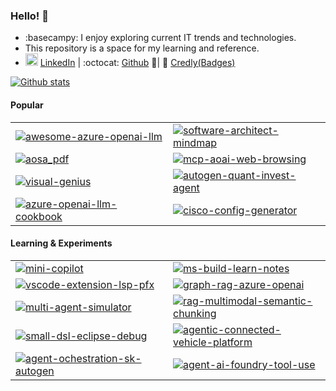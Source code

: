 ### Hello! 👋  

- :basecampy: I enjoy exploring current IT trends and technologies.
- This repository is a space for my learning and reference.
- <img src="https://content.linkedin.com/content/dam/me/business/en-us/amp/brand-site/v2/bg/LI-Bug.svg.original.svg" alt="linkedin" width=20> [LinkedIn](https://www.linkedin.com/in/taeho-kim-718020157) | :octocat: [Github](https://github.com/kimtth) :whale:| :name_badge: [Credly(Badges)](https://www.credly.com/users/taeho-kim.16c9c429)

<!--
-  If you're interested in finding repositories that contain my work,
-  📫 ```please click on "Repositories" and then filter by "Type: Sources" ```.
- https://github.com/ikatyang/emoji-cheat-sheet
-->

[![Github stats](https://github-readme-stats-vercel-hazel-nine.vercel.app/api?username=kimtth&hide=prs,contribs,issues&count_private=true&include_all_commits=true&show_icons=true&card_width=300&hide_title=true&line_height=30&cache_seconds=1000)](https://github.com/kimtth)

#### Popular

<table>
  <tr>
    <td width="50%">
      <a href="https://github.com/kimtth/awesome-azure-openai-llm">
        <img src="https://github-readme-stats-vercel-hazel-nine.vercel.app/api/pin/?username=kimtth&repo=awesome-azure-openai-llm&cache_seconds=1000" alt="awesome-azure-openai-llm" />
      </a>
    </td>
    <td width="50%">
      <a href="https://github.com/kimtth/software-architect-mindmap">
        <img src="https://github-readme-stats-vercel-hazel-nine.vercel.app/api/pin/?username=kimtth&repo=software-architect-mindmap&cache_seconds=1000" alt="software-architect-mindmap" />
      </a>
    </td>
  </tr>
  <tr>
    <td width="50%">
      <a href="https://github.com/kimtth/aosa_pdf">
        <img src="https://github-readme-stats-vercel-hazel-nine.vercel.app/api/pin/?username=kimtth&repo=aosa_pdf&cache_seconds=1000" alt="aosa_pdf" />
      </a>
    </td>
    <td width="50%">
      <a href="https://github.com/kimtth/mcp-aoai-web-browsing">
        <img src="https://github-readme-stats-vercel-hazel-nine.vercel.app/api/pin/?username=kimtth&repo=mcp-aoai-web-browsing&cache_seconds=1000" alt="mcp-aoai-web-browsing" />
      </a>
    </td>
  </tr>
  <tr>
    <td width="50%">
      <a href="https://github.com/kimtth/visual-genius">
        <img src="https://github-readme-stats-vercel-hazel-nine.vercel.app/api/pin/?username=kimtth&repo=visual-genius&cache_seconds=1000" alt="visual-genius" />
      </a>
    </td>
    <td width="50%">
      <a href="https://github.com/kimtth/autogen-quant-invest-agent">
        <img src="https://github-readme-stats-vercel-hazel-nine.vercel.app/api/pin/?username=kimtth&repo=autogen-quant-invest-agent&cache_seconds=1000" alt="autogen-quant-invest-agent" />
      </a>
    </td>
  </tr>
  <tr>
    <td width="50%">
      <a href="https://github.com/kimtth/azure-openai-llm-cookbook">
        <img src="https://github-readme-stats-vercel-hazel-nine.vercel.app/api/pin/?username=kimtth&repo=azure-openai-llm-cookbook&cache_seconds=1000" alt="azure-openai-llm-cookbook" />
      </a>
    </td>
    <td width="50%">
      <a href="https://github.com/kimtth/cisco-config-generator">
        <img src="https://github-readme-stats-vercel-hazel-nine.vercel.app/api/pin/?username=kimtth&repo=cisco-config-generator&cache_seconds=1000" alt="cisco-config-generator" />
      </a>
    </td>
  </tr>
  </table>

#### Learning & Experiments
  
  <table>
  <tr>
    <td width="50%">
      <a href="https://github.com/kimtth/mini-copilot">
        <img src="https://github-readme-stats-vercel-hazel-nine.vercel.app/api/pin/?username=kimtth&repo=mini-copilot&cache_seconds=1000" alt="mini-copilot" />
      </a>
    </td>
    <td width="50%">
      <a href="https://github.com/kimtth/ms-build-learn-notes">
        <img src="https://github-readme-stats-vercel-hazel-nine.vercel.app/api/pin/?username=kimtth&repo=ms-build-learn-notes&cache_seconds=1000" alt="ms-build-learn-notes" />
      </a>
    </td>
  </tr>
  <tr>
    <td width="50%">
      <a href="https://github.com/kimtth/vscode-extension-lsp-pfx">
        <img src="https://github-readme-stats-vercel-hazel-nine.vercel.app/api/pin/?username=kimtth&repo=vscode-extension-lsp-pfx&cache_seconds=1000" alt="vscode-extension-lsp-pfx" />
      </a>
    </td>
    <td width="50%">
      <a href="https://github.com/kimtth/graph-rag-azure-openai">
        <img src="https://github-readme-stats-vercel-hazel-nine.vercel.app/api/pin/?username=kimtth&repo=graph-rag-azure-openai&cache_seconds=1000" alt="graph-rag-azure-openai" />
      </a>
    </td>
  </tr>
  <tr>
    <td width="50%">
      <a href="https://github.com/kimtth/multi-agent-simulator">
        <img src="https://github-readme-stats-vercel-hazel-nine.vercel.app/api/pin/?username=kimtth&repo=multi-agent-simulator&cache_seconds=1000" alt="multi-agent-simulator" />
      </a>
    </td>
    <td width="50%">
      <a href="https://github.com/kimtth/rag-multimodal-semantic-chunking">
        <img src="https://github-readme-stats-vercel-hazel-nine.vercel.app/api/pin/?username=kimtth&repo=rag-multimodal-semantic-chunking&cache_seconds=1000" alt="rag-multimodal-semantic-chunking" />
      </a>
    </td>
  </tr>
  <tr>
    <td width="50%">
      <a href="https://github.com/kimtth/small-dsl-eclipse-debug">
        <img src="https://github-readme-stats-vercel-hazel-nine.vercel.app/api/pin/?username=kimtth&repo=small-dsl-eclipse-debug&cache_seconds=1000" alt="small-dsl-eclipse-debug" />
      </a>
    </td>
    <td width="50%">
      <a href="https://github.com/kimtth/agentic-connected-vehicle-platform">
        <img src="https://github-readme-stats-vercel-hazel-nine.vercel.app/api/pin/?username=kimtth&repo=agentic-connected-vehicle-platform&cache_seconds=1000" alt="agentic-connected-vehicle-platform" />
      </a>
    </td>
  </tr>
  <tr>
    <td width="50%">
      <a href="https://github.com/kimtth/agent-ochestration-sk-autogen">
        <img src="https://github-readme-stats-vercel-hazel-nine.vercel.app/api/pin/?username=kimtth&repo=agent-ochestration-sk-autogen&cache_seconds=1000" alt="agent-ochestration-sk-autogen" />
      </a>
    </td>
    <td width="50%">
      <a href="https://github.com/kimtth/agent-ai-foundry-tool-use">
        <img src="https://github-readme-stats-vercel-hazel-nine.vercel.app/api/pin/?username=kimtth&repo=agent-ai-foundry-tool-use&cache_seconds=1000" alt="agent-ai-foundry-tool-use" />
      </a>
    </td>
  </tr>
</table>

<!--
Pinned  
[![Readme Card](https://github-readme-stats-vercel-hazel-nine.vercel.app/api/pin/?username=kimtth&repo=awesome-azure-openai-llm)](https://github.com/kimtth/awesome-azure-openai-llm)
[![Readme Card](https://github-readme-stats-vercel-hazel-nine.vercel.app/api/pin/?username=kimtth&repo=software-architect-mindmap)](https://github.com/kimtth/software-architect-mindmap)
[![Readme Card](https://github-readme-stats-vercel-hazel-nine.vercel.app/api/pin/?username=kimtth&repo=aosa_pdf)](https://github.com/kimtth/aosa_pdf)
[![Readme Card](https://github-readme-stats-vercel-hazel-nine.vercel.app/api/pin/?username=kimtth&repo=mcp-aoai-web-browsing)](https://github.com/kimtth/mcp-aoai-web-browsing)
[![Readme Card](https://github-readme-stats-vercel-hazel-nine.vercel.app/api/pin/?username=kimtth&repo=visual-genius)](https://github.com/kimtth/visual-genius)
[![Readme Card](https://github-readme-stats-vercel-hazel-nine.vercel.app/api/pin/?username=kimtth&repo=azure-openai-llm-cookbook)](https://github.com/kimtth/azure-openai-llm-cookbook)
[![Readme Card](https://github-readme-stats-vercel-hazel-nine.vercel.app/api/pin/?username=kimtth&repo=autogen-quant-invest-agent)](https://github.com/kimtth/autogen-quant-invest-agent)
[![Readme Card](https://github-readme-stats-vercel-hazel-nine.vercel.app/api/pin/?username=kimtth&repo=agentic-connected-vehicle-platform)](https://github.com/kimtth/agentic-connected-vehicle-platform)
--> 

<!--
[![My Awesome Stats](https://awesome-github-stats.azurewebsites.net/user-stats/kimtth?cardType=level&preferLogin=false)](https://git.io/awesome-stats-card)
-->
<!--
[![Top Langs](https://github-readme-stats-vercel-hazel-nine.vercel.app/api/top-langs/?username=kimtth&langs_count=10&hide=GAP,jupyter%20notebook&layout=compact)](https://github.com/kimtth)
-->
<!--
**kimtth/kimtth** is a ✨ _special_ ✨ repository because its `README.md` (this file) appears on your GitHub profile.

Here are some ideas to get you started:

- 🔭 I’m currently working on ...
- 🌱 I’m currently learning ...
- 👯 I’m looking to collaborate on ...
- 🤔 I’m looking for help with ...
- 💬 Ask me about ...
- 📫 How to reach me: ...
- 😄 Pronouns: ...
- ⚡ Fun fact: ...
-->

<!--
A+ 2025/07/22
-->
